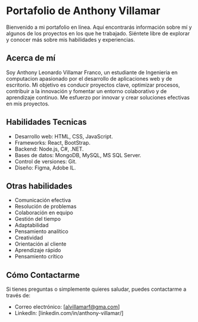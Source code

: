 # Portafolio de Anthony Villamar

Bienvenido a mi portafolio en línea. Aquí encontrarás información sobre mí y algunos de los proyectos en los que he trabajado. Siéntete libre de explorar y conocer más sobre mis habilidades y experiencias.

## Acerca de mí

Soy Anthony Leonardo Villamar Franco, un estudiante de Ingenieria en computacion apasionado por el desarrollo de aplicaciones web y de escritorio. Mi objetivo es 
conducir proyectos clave, optimizar procesos, contribuir a la innovación y fomentar un entorno colaborativo y de aprendizaje continuo. 
Me esfuerzo por innovar y crear soluciones efectivas en mis proyectos.

## Habilidades Tecnicas

- Desarrollo web: HTML, CSS, JavaScript.
- Frameworks: React, BootStrap.
- Backend: Node.js, C#, .NET.
- Bases de datos: MongoDB, MySQL, MS SQL Server.
- Control de versiones: Git.
- Diseño: Figma, Adobe IL.


## Otras habilidades 

- Comunicación efectiva
- Resolución de problemas
- Colaboración en equipo
- Gestión del tiempo
- Adaptabilidad
- Pensamiento analítico
- Creatividad
- Orientación al cliente
- Aprendizaje rápido
- Pensamiento crítico

## Cómo Contactarme

Si tienes preguntas o simplemente quieres saludar, puedes contactarme a través de:

- Correo electrónico: [alvillamarf@gma.com]
- LinkedIn: [linkedin.com/in/anthony-villamar/]



